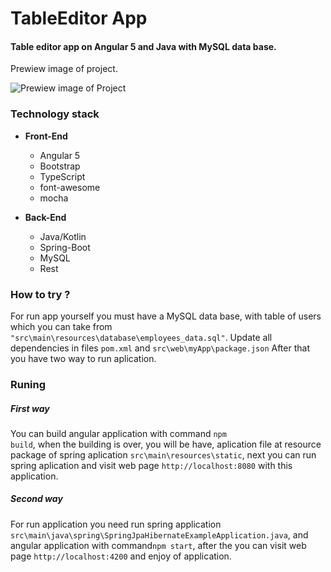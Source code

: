 # TableEditor App
#### Table editor app on Angular 5 and Java with MySQL data base.
 
 
 Prewiew image of project. 
 
![Prewiew image of Project](https://i.imgur.com/HdNEamd.png)



### Technology stack 
- **Front-End**
  - Angular 5
  - Bootstrap
  - TypeScript
  - font-awesome
  - mocha
  
- **Back-End**
  - Java/Kotlin
  - Spring-Boot
  - MySQL
  - Rest
 

### How to try ?
For run app yourself you must have a MySQL data base, 
with table of users which you can take from  <code>"src\main\resources\database\employees_data.sql"</code>.
Update all dependencies in files <code>pom.xml</code> and <code>src\web\myApp\package.json</code>
After that you have two way to run aplication.

### Runing

##### First way
You can build angular application with command <code>npm build</code>, when  the building is over, 
you will be have, aplication file at resource package of spring aplication <code>src\main\resources\static</code>, 
next you can run spring aplication and visit web page <code>http://localhost:8080</code> with this application.

##### Second way
For run application you need run spring application <code>src\main\java\spring\SpringJpaHibernateExampleApplication.java</code>, and angular application with command<code>npm start</code>, after the you can visit web page <code>http://localhost:4200</code> and enjoy of application.
